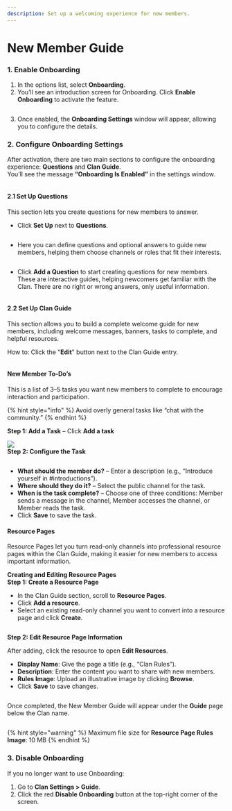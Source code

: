 ```yaml
---
description: Set up a welcoming experience for new members.
---
```


# New Member Guide

### **1. Enable Onboarding**

1. In the options list, select **Onboarding**.
2. You’ll see an introduction screen for Onboarding. Click **Enable Onboarding** to activate the feature.

<figure><img src="../../../../.gitbook/assets/image (133).png" alt=""><figcaption></figcaption></figure>

3. Once enabled, the **Onboarding Settings** window will appear, allowing you to configure the details.

### **2. Configure Onboarding Settings**

After activation, there are two main sections to configure the onboarding experience: **Questions** and **Clan Guide**.\
You’ll see the message **“Onboarding Is Enabled”** in the settings window.

<figure><img src="../../../../.gitbook/assets/image (134).png" alt=""><figcaption></figcaption></figure>

#### **2.1 Set Up Questions**

This section lets you create questions for new members to answer.

* Click **Set Up** next to **Questions**.

<figure><img src="../../../../.gitbook/assets/image (135).png" alt=""><figcaption></figcaption></figure>

* Here you can define questions and optional answers to guide new members, helping them choose channels or roles that fit their interests.

<figure><img src="../../../../.gitbook/assets/image (136).png" alt=""><figcaption></figcaption></figure>

* Click **Add a Question** to start creating questions for new members. These are interactive guides, helping newcomers get familiar with the Clan. There are no right or wrong answers, only useful information.

<figure><img src="../../../../.gitbook/assets/image (137).png" alt=""><figcaption></figcaption></figure>

#### **2.2 Set Up Clan Guide**

This section allows you to build a complete welcome guide for new members, including welcome messages, banners, tasks to complete, and helpful resources.

How to: Click the "**Edit**" button next to the Clan Guide entry.

<figure><img src="../../../../.gitbook/assets/image (138).png" alt=""><figcaption></figcaption></figure>

#### **New Member To-Do’s**

This is a list of 3–5 tasks you want new members to complete to encourage interaction and participation.

{% hint style="info" %}
Avoid overly general tasks like “chat with the community.”
{% endhint %}

**Step 1: Add a Task** – Click **Add a task**

![](<../../../../.gitbook/assets/image (139).png>)\
**Step 2: Configure the Task**

<figure><img src="../../../../.gitbook/assets/image (140).png" alt=""><figcaption></figcaption></figure>

* **What should the member do?** – Enter a description (e.g., “Introduce yourself in #introductions”).
* **Where should they do it?** – Select the public channel for the task.
* **When is the task complete?** – Choose one of three conditions: Member sends a message in the channel, Member accesses the channel, or Member reads the task.
* Click **Save** to save the task.

#### **Resource Pages**

Resource Pages let you turn read-only channels into professional resource pages within the Clan Guide, making it easier for new members to access important information.

**Creating and Editing Resource Pages**\
**Step 1: Create a Resource Page**

* In the Clan Guide section, scroll to **Resource Pages**.
* Click **Add a resource**.
* Select an existing read-only channel you want to convert into a resource page and click **Create**.

<figure><img src="../../../../.gitbook/assets/image (141).png" alt=""><figcaption></figcaption></figure>

**Step 2: Edit Resource Page Information**

After adding, click the resource to open **Edit Resources**.

* **Display Name**: Give the page a title (e.g., “Clan Rules”).
* **Description**: Enter the content you want to share with new members.
* **Rules Image**: Upload an illustrative image by clicking **Browse**.
* Click **Save** to save changes.

<figure><img src="../../../../.gitbook/assets/image (142).png" alt=""><figcaption></figcaption></figure>

Once completed, the New Member Guide will appear under the **Guide** page below the Clan name.

<figure><img src="../../../../.gitbook/assets/image (143).png" alt=""><figcaption></figcaption></figure>

{% hint style="warning" %}
Maximum file size for **Resource Page Rules Image**: 10 MB
{% endhint %}

### **3. Disable Onboarding**

If you no longer want to use Onboarding:

1. Go to **Clan Settings > Guide**.
2. Click the red **Disable Onboarding** button at the top-right corner of the screen.

<figure><img src="../../../../.gitbook/assets/image (144).png" alt=""><figcaption></figcaption></figure>
